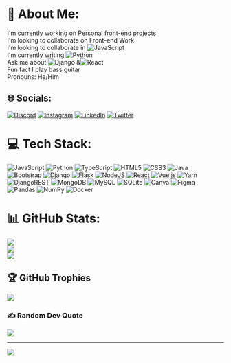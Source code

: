 # 💫 About Me:
I'm currently working on Personal front-end projects<br>I'm looking to collaborate on Front-end Work<br>I'm looking to collaborate in ![JavaScript](https://img.shields.io/badge/javascript-%23323330.svg?style=for-the-badge&logo=javascript&logoColor=%23F7DF1E)<br>I'm currently writing ![Python](https://img.shields.io/badge/python-3670A0?style=for-the-badge&logo=python&logoColor=ffdd54)<br>Ask me about ![Django](https://img.shields.io/badge/django-%23092E20.svg?style=for-the-badge&logo=django&logoColor=white) &![React](https://img.shields.io/badge/react-%2320232a.svg?style=for-the-badge&logo=react&logoColor=%2361DAFB)<br>Fun fact I play bass guitar<br>
Pronouns: He/Him

## 🌐 Socials:
[![Discord](https://img.shields.io/badge/Discord-%237289DA.svg?logo=discord&logoColor=white)](htttps://discord.gg/1806) [![Instagram](https://img.shields.io/badge/Instagram-%23E4405F.svg?logo=Instagram&logoColor=white)](https://instagram.com/_.charloh_) [![LinkedIn](https://img.shields.io/badge/LinkedIn-%230077B5.svg?logo=linkedin&logoColor=white)](https://linkedin.com/in/charlesruitawachira) [![Twitter](https://img.shields.io/badge/Twitter-%231DA1F2.svg?logo=Twitter&logoColor=white)](https://twitter.com/ruita_wachira) 

# 💻 Tech Stack:
![JavaScript](https://img.shields.io/badge/javascript-%23323330.svg?style=for-the-badge&logo=javascript&logoColor=%23F7DF1E) ![Python](https://img.shields.io/badge/python-3670A0?style=for-the-badge&logo=python&logoColor=ffdd54) ![TypeScript](https://img.shields.io/badge/typescript-%23007ACC.svg?style=for-the-badge&logo=typescript&logoColor=white) ![HTML5](https://img.shields.io/badge/html5-%23E34F26.svg?style=for-the-badge&logo=html5&logoColor=white) ![CSS3](https://img.shields.io/badge/css3-%231572B6.svg?style=for-the-badge&logo=css3&logoColor=white) ![Java](https://img.shields.io/badge/java-%23ED8B00.svg?style=for-the-badge&logo=java&logoColor=white) ![Bootstrap](https://img.shields.io/badge/bootstrap-%23563D7C.svg?style=for-the-badge&logo=bootstrap&logoColor=white) ![Django](https://img.shields.io/badge/django-%23092E20.svg?style=for-the-badge&logo=django&logoColor=white) ![Flask](https://img.shields.io/badge/flask-%23000.svg?style=for-the-badge&logo=flask&logoColor=white) ![NodeJS](https://img.shields.io/badge/node.js-6DA55F?style=for-the-badge&logo=node.js&logoColor=white) ![React](https://img.shields.io/badge/react-%2320232a.svg?style=for-the-badge&logo=react&logoColor=%2361DAFB) ![Vue.js](https://img.shields.io/badge/vuejs-%2335495e.svg?style=for-the-badge&logo=vuedotjs&logoColor=%234FC08D) ![Yarn](https://img.shields.io/badge/yarn-%232C8EBB.svg?style=for-the-badge&logo=yarn&logoColor=white) ![DjangoREST](https://img.shields.io/badge/DJANGO-REST-ff1709?style=for-the-badge&logo=django&logoColor=white&color=ff1709&labelColor=gray) ![MongoDB](https://img.shields.io/badge/MongoDB-%234ea94b.svg?style=for-the-badge&logo=mongodb&logoColor=white) ![MySQL](https://img.shields.io/badge/mysql-%2300f.svg?style=for-the-badge&logo=mysql&logoColor=white) ![SQLite](https://img.shields.io/badge/sqlite-%2307405e.svg?style=for-the-badge&logo=sqlite&logoColor=white) ![Canva](https://img.shields.io/badge/Canva-%2300C4CC.svg?style=for-the-badge&logo=Canva&logoColor=white) 	![Figma](https://img.shields.io/badge/figma-%23F24E1E.svg?style=for-the-badge&logo=figma&logoColor=white)  ![Pandas](https://img.shields.io/badge/pandas-%23150458.svg?style=for-the-badge&logo=pandas&logoColor=white) ![NumPy](https://img.shields.io/badge/numpy-%23013243.svg?style=for-the-badge&logo=numpy&logoColor=white) ![Docker](https://img.shields.io/badge/docker-%230db7ed.svg?style=for-the-badge&logo=docker&logoColor=white)
# 📊 GitHub Stats:
![](https://github-readme-stats.vercel.app/api?username=Charlo-tech&theme=dark&hide_border=false&include_all_commits=false&count_private=false)<br/>
![](https://github-readme-streak-stats.herokuapp.com/?user=Charlo-tech&theme=dark&hide_border=false)<br/>
![](https://github-readme-stats.vercel.app/api/top-langs/?username=Charlo-tech&theme=dark&hide_border=false&include_all_commits=false&count_private=false&layout=compact)

## 🏆 GitHub Trophies
![](https://github-profile-trophy.vercel.app/?username=Charlo-tech&theme=radical&no-frame=false&no-bg=false&margin-w=4)

### ✍️ Random Dev Quote
![](https://quotes-github-readme.vercel.app/api?type=horizontal&theme=radical)

---
[![](https://visitcount.itsvg.in/api?id=Charlo-tech&icon=0&color=0)](https://visitcount.itsvg.in)

<!-- Proudly created with GPRM ( https://gprm.itsvg.in ) -->
